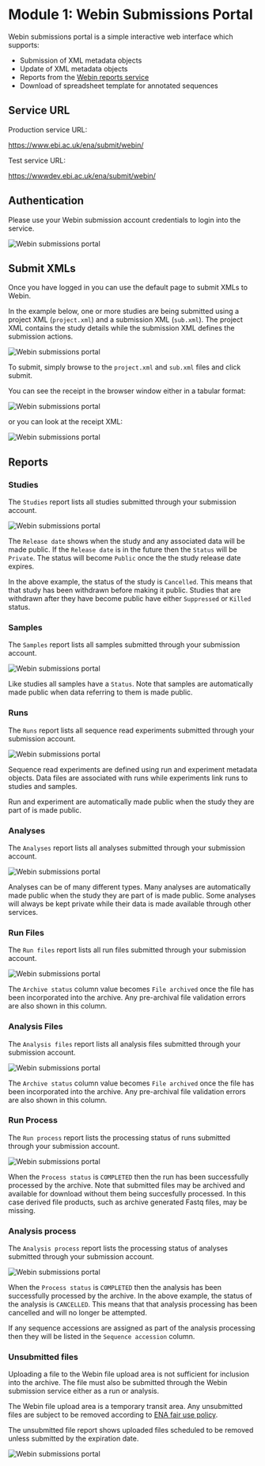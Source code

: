 # Module 1: Webin Submissions Portal

Webin submissions portal is a simple interactive web interface which supports:

* Submission of XML metadata objects
* Update of XML metadata objects
* Reports from the [Webin reports service](prog_10.html)
* Download of spreadsheet template for annotated sequences

## Service URL

Production service URL:

<https://www.ebi.ac.uk/ena/submit/webin/>

Test service URL:

<https://wwwdev.ebi.ac.uk/ena/submit/webin/>

## Authentication

Please use your Webin submission account credentials to login into the service.

![Webin submissions portal](images/webin_portal_login.png)

## Submit XMLs

Once you have logged in you can use the default page to submit XMLs to Webin.

In the example below, one or more studies are being submitted using a project XML (`project.xml`) and a
submission XML (`sub.xml`). The project XML contains the study details while the submission XML
defines the submission actions.

![Webin submissions portal](images/webin_portal_study.png)

To submit, simply browse to the `project.xml` and `sub.xml` files and click submit.

You can see the receipt in the browser window either in a tabular format:

![Webin submissions portal](images/webin_portal_study2.png)

or you can look at the receipt XML:

![Webin submissions portal](images/webin_portal_study3.png)

## Reports

### Studies

The `Studies` report lists all studies submitted through your
submission account.

![Webin submissions portal](images/webin_portal_studies.png)

The `Release date` shows when the study and any associated data
will be made public. If the `Release date` is in the future
then the `Status` will be `Private`. The status will become `Public`
once the the study release date expires.

In the above example, the status of the study is `Cancelled`. This
means that that study has been withdrawn before making it public.
Studies that are withdrawn after they have become public have
either `Suppressed` or `Killed` status.

### Samples

The `Samples` report lists all samples submitted through your
submission account.

![Webin submissions portal](images/webin_portal_samples.png)

Like studies all samples have a `Status`. Note that samples
are automatically made public when data referring to them
is made public.

### Runs

The `Runs` report lists all sequence read experiments submitted through your
submission account.

![Webin submissions portal](images/webin_portal_runs.png)

Sequence read experiments are defined using run and experiment metadata
objects. Data files are associated with runs while experiments
link runs to studies and samples.

Run and experiment are automatically made public when
the study they are part of is made public.

### Analyses

The `Analyses` report lists all analyses submitted through your
submission account.

![Webin submissions portal](images/webin_portal_analyses.png)

Analyses can be of many different types. Many analyses are automatically made
public when the study they are part of is made public. Some analyses
will always be kept private while their data is made available
through other services.

### Run Files

The `Run files` report lists all run files submitted through your
submission account.

![Webin submissions portal](images/webin_portal_run_files.png)

The `Archive status` column value becomes `File archived`
once the file has been incorporated into the archive. Any pre-archival
file validation errors are also shown in this column.

### Analysis Files

The `Analysis files` report lists all analysis files submitted through your
submission account.

![Webin submissions portal](images/webin_portal_analysis_files.png)

The `Archive status` column value becomes `File archived`
once the file has been incorporated into the archive. Any pre-archival
file validation errors are also shown in this column.

### Run Process

The `Run process` report lists the processing status of runs submitted through your
submission account.  

![Webin submissions portal](images/webin_portal_run_process.png)

When the `Process status` is `COMPLETED` then the run has
been successfully processed by the archive. Note that submitted
files may be archived and available for download without them
being succesfully processed. In this case derived file
products, such as archive generated Fastq files, may
be missing.

### Analysis process

The `Analysis process` report lists the processing status of analyses submitted through your
submission account.  

![Webin submissions portal](images/webin_portal_analysis_process.png)

When the `Process status` is `COMPLETED` then the analysis has
been successfully processed by the archive. In the above example, the status of the
analysis is `CANCELLED`. This means that that analysis processing has been
cancelled and will no longer be attempted.

If any sequence accessions are assigned as part of the analysis processing
then they will be listed in the `Sequence accession` column.

### Unsubmitted files

Uploading a file to the Webin file upload area is not sufficient for inclusion into the archive.
The file must also be submitted through the Webin submission service either as a run or analysis.

The Webin file upload area is a temporary transit area. Any unsubmitted files are subject
to be removed according to [ENA fair use policy](upload_02.html).

The unsubmitted file report shows uploaded files scheduled to be removed unless
submitted by the expiration date.

![Webin submissions portal](images/webin_portal_unsubmitted_files.png)
